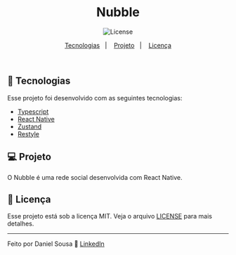 <h1 align="center">
    Nubble
</h1>

<p align="center">
  <img alt="License" src="https://img.shields.io/static/v1?label=license&message=MIT&color=7159c1&labelColor=000000">
</p>

<p align="center">
  <a href="#rocket-tecnologias">Tecnologias</a>&nbsp;&nbsp;&nbsp;|&nbsp;&nbsp;&nbsp;
  <a href="#-projeto">Projeto</a>&nbsp;&nbsp;&nbsp;|&nbsp;&nbsp;&nbsp;
  <a href="#memo-licença">Licença</a>
</p>

<br>

<!--
<p align="center">
  <img alt="Go Marvel" src="./.github/GoMarvel.png" width="100%">
</p>
-->

## :rocket: Tecnologias

Esse projeto foi desenvolvido com as seguintes tecnologias:

- [Typescript](https://www.javascript.com/)
- [React Native](https://facebook.github.io/react-native/)
- [Zustand](https://github.com/pmndrs/zustand)
- [Restyle](https://github.com/Shopify/restyle)

## 💻 Projeto

O Nubble é uma rede social desenvolvida com React Native.

## :memo: Licença

Esse projeto está sob a licença MIT. Veja o arquivo [LICENSE](LICENSE) para mais detalhes.

---

Feito por Daniel Sousa :wave: [LinkedIn](https://www.linkedin.com/in/danielsousast/)
